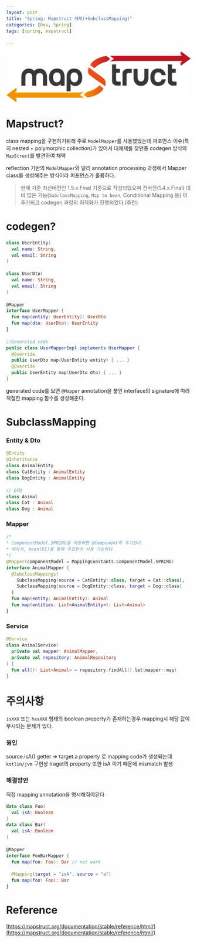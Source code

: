 ```yaml
---
layout: post
title: "Spring: Mapstruct 예제(+SubclassMapping)"
categories: [Dev, Spring]
tags: [spring, mapstruct]

---
```


![mapstruct](/assets/img/220608_1_1.png)

# Mapstruct?

class mapping을 구현하기위해 주로 `ModelMapper`를 사용했었는데 퍼포먼스 이슈(특히 nested + polymorphic collection)가 있어서 대체제를 찾던중 codegen 방식의 `MapStruct`를 발견하여 채택

reflection 기반의 `ModelMapper`와 달리 annotation processing 과정에서 Mapper class를 생성해주는 방식이라 퍼포먼스가 훌륭하다.

> 현재 기준 최신버전인 1.5.x.Final 기준으로 작성되었으며 전버전(1.4.x.Final) 대비 많은 기능(`SubclassMapping`, `Map to bean`, Conditional Mapping 등) 이 추가되고 codegen 과정의 최적화가 진행되었다.(추천)
>

# codegen?

```kotlin
class UserEntity(
  val name: String,
  val email: String
)

class UserDto(
  val name: String,
  val email: String
)

@Mapper
interface UserMapper {
  fun map(entity: UserEntity): UserDto
  fun map(dto: UserDto): UserEntity
}

//Genereted code
public class UserMapperImpl implements UserMapper {
  @Override
  public UserDto map(UserEntity entity) { ... }
  @Override
  public UserEntity map(UserDto dto) { ... }
}
```

generated code를 보면 `@Mapper` annotation을 붙인 interface의 signature에 따라 적절한 mapping 함수를 생성해준다.

# SubclassMapping

### Entity & Dto

```kotlin
@Entity
@Inheritance
class AnimalEntity
class CatEntity : AnimalEntity
class DogEntity : AnimalEntity

// DTO
class Animal
class Cat : Animal
class Dog : Animal
```

### Mapper

```kotlin
/*
* ComponentModel.SPRING을 지정하면 @Component이 추가된다.
* 따라서, bean(DI)를 통해 주입받아 사용 가능하다.
*/
@Mapper(componentModel = MappingConstants.ComponentModel.SPRING)
interface AnimalMapper {
  @SubclassMappings(
    SubclassMapping(source = CatEntity::class, target = Cat::class),
    SubclassMapping(source = DogEntity::class, target = Dog::class)
  )
  fun map(entity: AnimalEntity): Animal
  fun map(entities: List<AnimalEntity>): List<Animal>
}
```

### Service

```kotlin
@Service
class AnimalService(
  private val mapper: AnimalMapper,
  private val repository: AnimalRepository
) {
  fun all(): List<Animal> = repository.findAll().let(mapper::map)
}
```

# 주의사항

`isXXX` 또는 `hasXXX` 형태의 boolean property가 존재하는경우 mapping시 해당 값이 무시되는 문제가 있다.

### 원인
source.isA() getter ⇒ target.a property 로 mapping code가 생성되는데 `kotlin/jvm` 구현상 traget의 property 또한 isA 이기 때문에 mismatch 발생

### 해결방안

직접 mapping annotation을 명시해줘야된다

```kotlin
data class Foo(
  val isA: Boolean
)
data class Bar(
  val isA: Boolean
)

@Mapper
interface FooBarMapper {
  fun map(foo: Foo): Bar // not work

  @Mapping(target = "isA", source = "a")
  fun map(foo: Foo): Bar
}
```

# Reference

[https://mapstruct.org/documentation/stable/reference/html/](https://mapstruct.org/documentation/stable/reference/html/)
